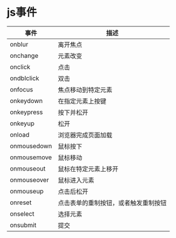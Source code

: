 # js事件

| 事件          | 描述                 |
| ----------- | ------------------ |
| onblur      | 离开焦点               |
| onchange    | 元素改变               |
| onclick     | 点击                 |
| ondblclick  | 双击                 |
| onfocus     | 焦点移动到特定元素          |
| onkeydown   | 在指定元素上按键           |
| onkeypress  | 按下并松开              |
| onkeyup     | 松开                 |
| onload      | 浏览器完成页面加载          |
| onmousedown | 鼠标按下               |
| onmousemove | 鼠标移动               |
| onmouseout  | 鼠标在特定元素上移开         |
| onmouseover | 鼠标进入元素             |
| onmouseup   | 点击后松开              |
| onreset     | 点击表单的重制按钮，或者触发重制按钮 |
| onselect    | 选择元素               |
| onsubmit    | 提交                 |